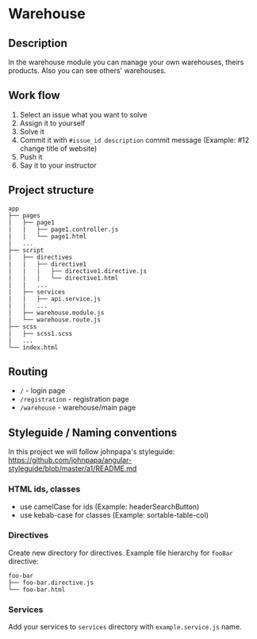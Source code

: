 # Warehouse

## Description
In the warehouse module you can manage your own warehouses, theirs products. Also you can see others' warehouses.

## Work flow
1. Select an issue what you want to solve
1. Assign it to yourself
1. Solve it
1. Commit it with `#issue_id description` commit message (Example: #12 change title of website)
1. Push it
1. Say it to your instructor

## Project structure
```
app
├── pages
|   ├── page1
|   |   ├── page1.controller.js
|   |   └── page1.html
|   ...
├── script
|   ├── directives
|   |   ├── directive1
|   |   |   ├── directive1.directive.js
|   |   |   └── directive1.html
|   |   ...
|   ├── services
|   |   ├── api.service.js
|   |   ...
|   ├── warehouse.module.js
|   └── warehouse.route.js
├── scss
|   ├── scss1.scss
|   ...
└── index.html
```

## Routing
- `/` - login page
- `/registration` - registration page
- `/warehouse` - warehouse/main page

## Styleguide / Naming conventions
In this project we will follow johnpapa's styleguide:
https://github.com/johnpapa/angular-styleguide/blob/master/a1/README.md

### HTML ids, classes
- use camelCase for ids (Example: headerSearchButton)
- use kebab-case for classes (Example: sortable-table-col)

### Directives
Create new directory for directives. Example file hierarchy for `fooBar` directive:
```
foo-bar
├── foo-bar.directive.js
└── foo-bar.html
```

### Services
Add your services to `services` directory with `example.service.js` name.
